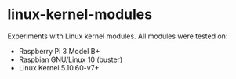 # linux-kernel-modules

Experiments with Linux kernel modules. All modules were tested on:

- Raspberry Pi 3 Model B+
- Raspbian GNU/Linux 10 (buster)
- Linux Kernel 5.10.60-v7+

